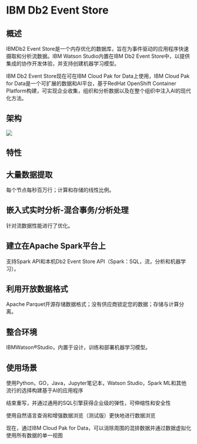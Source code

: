 # **IBM Db2 Event Store**
## **概述**
IBMDb2 Event Store是一个内存优化的数据库，旨在为事件驱动的应用程序快速摄取和分析流数据。IBM Watson Studio内置在IBM Db2 Event Store中，以提供集成的协作开发体验，并支持创建机器学习模型。

IBM Db2 Event Store现在可在IBM Cloud Pak for Data上使用，IBM Cloud Pak for Data是一个可扩展的数据和AI平台，基于RedHat OpenShift Container Platform构建，可实现企业收集，组织和分析数据以及在整个组织中注入AI的现代化方法。
## **架构**
![](/images/shijiequdong/Aspose.Words.8edc4bf8-351e-48a4-8a5f-ebea1f002530.001.png)
## **特性**
## **大量数据提取**
每个节点每秒百万行；计算和存储的线性比例。
## **嵌入式实时分析-混合事务/分析处理**
针对流数据性能进行了优化。
## **建立在Apache Spark平台上**
支持Spark API和本机Db2 Event Store API（Spark：SQL，流，分析和机器学习）。
## **利用开放数据格式**
Apache Parquet开源存储数据格式；没有供应商锁定您的数据；存储与计算分离。
## **整合环境**
IBMWatson®Studio，内置于设计，训练和部署机器学习模型。
## **使用场景**
使用Python，GO，Java，Jupyter笔记本，Watson Studio，Spark ML和其他流行的选择构建基于AI的应用程序

结束重写，并通过通用的SQL引擎获得企业级的弹性，可伸缩性和安全性

使用自然语言查询和增强数据浏览（测试版）更快地进行数据浏览

现在，通过IBM Cloud Pak for Data，可以消除周围的混排数据并通过数据虚拟化使用所有数据的单一视图